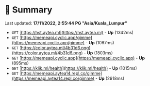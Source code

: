 # 📖 Summary
Last updated: **17/11/2022, 2:55:44 PG "Asia/Kuala_Lumpur"**

- `GET` [https://hst.aytea.ml](https://hst.aytea.ml) - **Up** (1342ms)
- `GET` [https://memeapi.cyclic.app/gimme](https://memeapi.cyclic.app/gimme) - **Up** (1067ms)
- `GET` [https://color.aytea.ml/4b31d6.png](https://color.aytea.ml/4b31d6.png) - **Up** (1803ms)
- `GET` [https://memeapi.cyclic.app](https://memeapi.cyclic.app) - **Up** (895ms)
- `GET` [https://klik.ml/health](https://klik.ml/health) - **Up** (1015ms)
- `GET` [https://memeapi.aytea14.repl.co/gimme](https://memeapi.aytea14.repl.co/gimme) - **Up** (2918ms)
